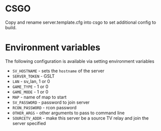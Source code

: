 # CSGO

Copy and rename server.template.cfg into csgo to set additional config to build.

# Environment variables

The following configuration is available via setting environment variables

* `SV_HOSTNAME` - sets the `hostname` of the server
* `SERVER_TOKEN` - GSLT
* `LAN` - sv\_lan, 1 or 0
* `GAME_TYPE` - 1 or 0
* `GAME_MODE` - 1 or 0
* `MAP` - name of map to start
* `SV_PASSWORD` - password to join server
* `RCON_PASSWORD` - rcon password
* `OTHER_ARGS` - other arguments to pass to command line 
* `SOURCETV_ADDR` - make this server be a source TV relay and join the server specified
